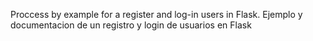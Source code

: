 Proccess by example for a register and log-in users in Flask.
Ejemplo y documentacion de un registro y login de usuarios en Flask
